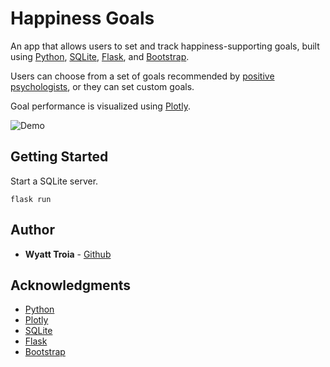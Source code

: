 # Happiness Goals

An app that allows users to set and track happiness-supporting goals, built using [Python](https://www.python.org/), [SQLite](https://www.sqlite.org/index.html), [Flask](http://flask.pocoo.org/), and [Bootstrap](https://getbootstrap.com/). 

Users can choose from a set of goals recommended by [positive psychologists](https://en.wikipedia.org/wiki/Positive_psychology), or they can set custom goals. 

Goal performance is visualized using [Plotly](https://plot.ly/).

![Demo](https://imgur.com/8KjHrd0.gif)

## Getting Started

Start a SQLite server.

```
flask run
```


## Author

- **Wyatt Troia** - [Github](https://github.com/wyatt-troia)

## Acknowledgments

- [Python](https://www.python.org/)
- [Plotly](https://plot.ly/)
- [SQLite](https://www.sqlite.org/index.html)
- [Flask](http://flask.pocoo.org/)
- [Bootstrap](https://getbootstrap.com/)
